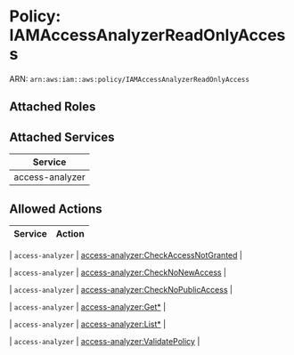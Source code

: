 # Policy: IAMAccessAnalyzerReadOnlyAccess

ARN: `arn:aws:iam::aws:policy/IAMAccessAnalyzerReadOnlyAccess`

## Attached Roles

## Attached Services

| Service |
|---------|
| access-analyzer |

## Allowed Actions

| Service | Action |
|:-------:|--------|

| `access-analyzer` | [access-analyzer:CheckAccessNotGranted](../actions.md#access-analyzer:checkaccessnotgranted) |

| `access-analyzer` | [access-analyzer:CheckNoNewAccess](../actions.md#access-analyzer:checknonewaccess) |

| `access-analyzer` | [access-analyzer:CheckNoPublicAccess](../actions.md#access-analyzer:checknopublicaccess) |

| `access-analyzer` | [access-analyzer:Get*](../actions.md#access-analyzer:getall) |

| `access-analyzer` | [access-analyzer:List*](../actions.md#access-analyzer:listall) |

| `access-analyzer` | [access-analyzer:ValidatePolicy](../actions.md#access-analyzer:validatepolicy) |
